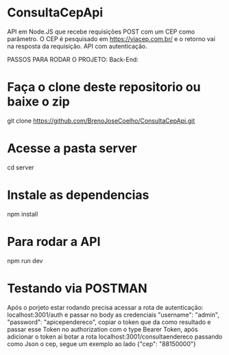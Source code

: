 # ConsultaCepApi
API em Node.JS que recebe requisições POST com um CEP como parâmetro. O CEP é pesquisado em https://viacep.com.br/ e o retorno vai na resposta da requisição. API com autenticação.

PASSOS PARA RODAR O PROJETO:
Back-End:
# Faça o clone deste repositorio ou baixe o zip
git clone https://github.com/BrenoJoseCoelho/ConsultaCepApi.git

# Acesse a pasta server
cd server

# Instale as dependencias
npm install

# Para rodar a API
npm run dev

# Testando via POSTMAN
Após o porjeto estar rodando precisa acessar a rota de autenticação: localhost:3001/auth e passar no body as credenciais "username": "admin", "password": "apicependereco", copiar o token que da como resultado e passar esse Token no authorization com o type Bearer Token, após adicionar o token ai botar a rota localhost:3001/consultaendereco passando como Json o cep, segue um exemplo ao lado {"cep": "88150000"}